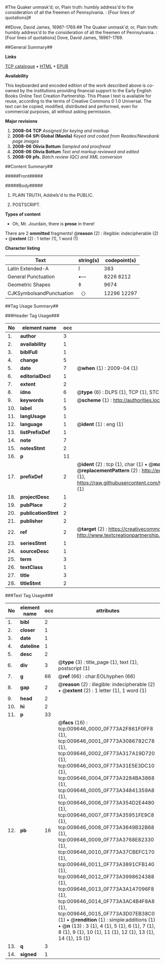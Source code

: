 #The Quaker unmask'd; or, Plain truth: humbly address'd to the consideration of all the freemen of Pennsylvania. : [Four lines of quotations]#

##Dove, David James, 1696?-1769.##
The Quaker unmask'd; or, Plain truth: humbly address'd to the consideration of all the freemen of Pennsylvania. : [Four lines of quotations]
Dove, David James, 1696?-1769.

##General Summary##

**Links**

[TCP catalogue](http://www.ota.ox.ac.uk/tcp/)  • 
[HTML](http://tei.it.ox.ac.uk/tcp/Texts-HTML/free/N07/N07559.html)  • 
[EPUB](http://tei.it.ox.ac.uk/tcp/Texts-EPUB/free/N07/N07559.epub)

**Availability**

This keyboarded and encoded edition of the
	       work described above is co-owned by the institutions
	       providing financial support to the Early English Books
	       Online Text Creation Partnership. This Phase I text is
	       available for reuse, according to the terms of Creative
	       Commons 0 1.0 Universal. The text can be copied,
	       modified, distributed and performed, even for
	       commercial purposes, all without asking permission.

**Major revisions**

1. __2008-04__ __TCP__ *Assigned for keying and markup*
1. __2008-04__ __SPi Global (Manila)__ *Keyed and coded from Readex/Newsbank page images*
1. __2008-06__ __Olivia Bottum__ *Sampled and proofread*
1. __2008-06__ __Olivia Bottum__ *Text and markup reviewed and edited*
1. __2008-09__ __pfs.__ *Batch review (QC) and XML conversion*

##Content Summary##

#####Front#####

#####Body#####

1. PLAIN TRUTH, Addreſs'd to the PUBLIC.

1. POSTSCRIPT.

**Types of content**

  * Oh, Mr. Jourdain, there is **prose** in there!

There are 2 **ommitted** fragments! 
 @__reason__ (2) : illegible: indecipherable (2)  •  @__extent__ (2) : 1 letter (1), 1 word (1)

**Character listing**


|Text|string(s)|codepoint(s)|
|---|---|---|
|Latin Extended-A|ſ|383|
|General Punctuation|•—|8226 8212|
|Geometric Shapes|◊|9674|
|CJKSymbolsandPunctuation|〈〉|12296 12297|

##Tag Usage Summary##

###Header Tag Usage###

|No|element name|occ|attributes|
|---|---|---|---|
|1.|__author__|3||
|2.|__availability__|1||
|3.|__biblFull__|1||
|4.|__change__|5||
|5.|__date__|7| @__when__ (1) : 2009-04 (1)|
|6.|__editorialDecl__|1||
|7.|__extent__|2||
|8.|__idno__|6| @__type__ (6) : DLPS (1), TCP (1), STC (1), NOTIS (1), IMAGE-SET (1), EVANS-CITATION (1)|
|9.|__keywords__|1| @__scheme__ (1) : http://authorities.loc.gov/ (1)|
|10.|__label__|5||
|11.|__langUsage__|1||
|12.|__language__|1| @__ident__ (1) : eng (1)|
|13.|__listPrefixDef__|1||
|14.|__note__|7||
|15.|__notesStmt__|2||
|16.|__p__|11||
|17.|__prefixDef__|2| @__ident__ (2) : tcp (1), char (1)  •  @__matchPattern__ (2) : ([0-9\-]+):([0-9IVX]+) (1), (.+) (1)  •  @__replacementPattern__ (2) : http://eebo.chadwyck.com/downloadtiff?vid=$1&page=$2 (1), https://raw.githubusercontent.com/textcreationpartnership/Texts/master/tcpchars.xml#$1 (1)|
|18.|__projectDesc__|1||
|19.|__pubPlace__|2||
|20.|__publicationStmt__|2||
|21.|__publisher__|2||
|22.|__ref__|2| @__target__ (2) : https://creativecommons.org/publicdomain/zero/1.0/ (1), http://www.textcreationpartnership.org/docs/. (1)|
|23.|__seriesStmt__|1||
|24.|__sourceDesc__|1||
|25.|__term__|3||
|26.|__textClass__|1||
|27.|__title__|3||
|28.|__titleStmt__|2||


###Text Tag Usage###

|No|element name|occ|attributes|
|---|---|---|---|
|1.|__bibl__|2||
|2.|__closer__|1||
|3.|__date__|1||
|4.|__dateline__|1||
|5.|__desc__|2||
|6.|__div__|3| @__type__ (3) : title_page (1), text (1), postscript (1)|
|7.|__g__|66| @__ref__ (66) : char:EOLhyphen (66)|
|8.|__gap__|2| @__reason__ (2) : illegible: indecipherable (2)  •  @__extent__ (2) : 1 letter (1), 1 word (1)|
|9.|__head__|2||
|10.|__hi__|2||
|11.|__p__|33||
|12.|__pb__|16| @__facs__ (16) : tcp:009646_0000_0F773A2F861F0FF8 (1), tcp:009646_0001_0F773A3086782C78 (1), tcp:009646_0002_0F773A317A19D720 (1), tcp:009646_0003_0F773A31E5E3DC10 (1), tcp:009646_0004_0F773A3284BA3868 (1), tcp:009646_0005_0F773A34841359A8 (1), tcp:009646_0006_0F773A354D2E4480 (1), tcp:009646_0007_0F773A35951FE9C8 (1), tcp:009646_0008_0F773A3649B32B68 (1), tcp:009646_0009_0F773A3768E82330 (1), tcp:009646_0010_0F773A37CBEFC170 (1), tcp:009646_0011_0F773A3891CFB140 (1), tcp:009646_0012_0F773A3998624388 (1), tcp:009646_0013_0F773A3A147096F8 (1), tcp:009646_0014_0F773A3AC4B4F8A8 (1), tcp:009646_0015_0F773A3D07EB38C0 (1)  •  @__rendition__ (1) : simple:additions (1)  •  @__n__ (13) : 3 (1), 4 (1), 5 (1), 6 (1), 7 (1), 8 (1), 9 (1), 10 (1), 11 (1), 12 (1), 13 (1), 14 (1), 15 (1)|
|13.|__q__|3||
|14.|__signed__|1||
